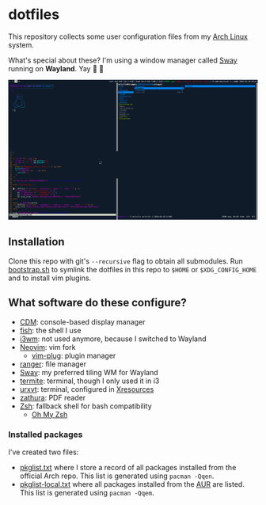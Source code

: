 # dotfiles
This repository collects some user configuration files from my [Arch Linux][Arch Linux] system.

What's special about these? I'm using a window manager called [Sway][Sway] running on **Wayland**. Yay :tada: :tada:

[Arch Linux]: https://www.archlinux.org/
[Sway]: https://github.com/SirCmpwn/sway

![](https://raw.githubusercontent.com/dotlambda/dotfiles/master/screenshots/2016-01-30-054717_swaygrab.png)

## Installation
Clone this repo with git's `--recursive` flag to obtain all submodules. Run [bootstrap.sh][bootstrap.sh] to symlink the dotfiles in this repo to `$HOME` or `$XDG_CONFIG_HOME` and to install vim plugins.

[bootstrap.sh]: https://github.com/dotlambda/dotfiles/blob/master/bootstrap.sh

## What software do these configure?
* [CDM](https://github.com/ghost1227/cdm): console-based display manager
* [fish](https://fishshell.com/): the shell I use
* [i3wm](https://i3wm.org/): not used anymore, because I switched to Wayland
* [Neovim](https://neovim.io/): vim fork
  * [vim-plug](https://github.com/junegunn/vim-plug): plugin manager
* [ranger](http://nongnu.org/ranger/): file manager
* [Sway](https://github.com/SirCmpwn/sway): my preferred tiling WM for Wayland
* [termite](https://github.com/thestinger/termite/): terminal, though I only used it in i3
* [urxvt](http://software.schmorp.de/pkg/rxvt-unicode.html): terminal, configured in [Xresources][Xresources]
* [zathura](https://pwmt.org/projects/zathura/): PDF reader
* [Zsh](http://www.zsh.org/): fallback shell for bash compatibility
  * [Oh My Zsh](http://ohmyz.sh/)

[Xresources]: https://github.com/dotlambda/dotfiles/blob/master/Xresources

### Installed packages
I've created two files:
* [pkglist.txt](https://github.com/dotlambda/dotfiles/blob/master/pkglist.txt) where I store a record of all packages installed from the official Arch repo. This list is generated using `pacman -Qqen`.
* [pkglist-local.txt](https://github.com/dotlambda/dotfiles/blob/master/pkglist-local.txt) where all packages installed from the [AUR](https://aur.archlinux.org/) are listed. This list is generated using `pacman -Qqem`.
